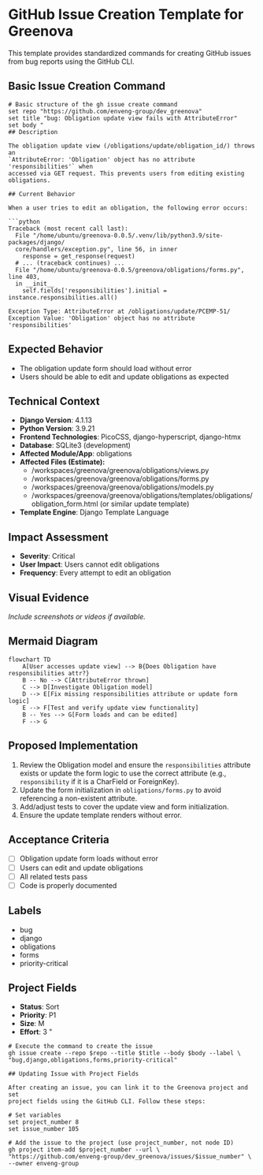# GitHub Issue Creation Template for Greenova

This template provides standardized commands for creating GitHub issues from
bug reports using the GitHub CLI.

## Basic Issue Creation Command

````fish
# Basic structure of the gh issue create command
set repo "https://github.com/enveng-group/dev_greenova"
set title "bug: Obligation update view fails with AttributeError"
set body "
## Description

The obligation update view (/obligations/update/obligation_id/) throws an
`AttributeError: 'Obligation' object has no attribute 'responsibilities'` when
accessed via GET request. This prevents users from editing existing obligations.

## Current Behavior

When a user tries to edit an obligation, the following error occurs:

```python
Traceback (most recent call last):
  File "/home/ubuntu/greenova-0.0.5/.venv/lib/python3.9/site-packages/django/
  core/handlers/exception.py", line 56, in inner
    response = get_response(request)
  # ... (traceback continues) ...
  File "/home/ubuntu/greenova-0.0.5/greenova/obligations/forms.py", line 403,
  in __init__
    self.fields['responsibilities'].initial = instance.responsibilities.all()

Exception Type: AttributeError at /obligations/update/PCEMP-51/
Exception Value: 'Obligation' object has no attribute 'responsibilities'
````

## Expected Behavior

- The obligation update form should load without error
- Users should be able to edit and update obligations as expected

## Technical Context

- **Django Version**: 4.1.13
- **Python Version**: 3.9.21
- **Frontend Technologies**: PicoCSS, django-hyperscript, django-htmx
- **Database**: SQLite3 (development)
- **Affected Module/App**: obligations
- **Affected Files (Estimate):**
  - /workspaces/greenova/greenova/obligations/views.py
  - /workspaces/greenova/greenova/obligations/forms.py
  - /workspaces/greenova/greenova/obligations/models.py
  - /workspaces/greenova/greenova/obligations/templates/obligations/
    obligation_form.html (or similar update template)
- **Template Engine**: Django Template Language

## Impact Assessment

- **Severity**: Critical
- **User Impact**: Users cannot edit obligations
- **Frequency**: Every attempt to edit an obligation

## Visual Evidence

_Include screenshots or videos if available._

## Mermaid Diagram

```mermaid
flowchart TD
    A[User accesses update view] --> B{Does Obligation have responsibilities attr?}
    B -- No --> C[AttributeError thrown]
    C --> D[Investigate Obligation model]
    D --> E[Fix missing responsibilities attribute or update form logic]
    E --> F[Test and verify update view functionality]
    B -- Yes --> G[Form loads and can be edited]
    F --> G
```

## Proposed Implementation

1. Review the Obligation model and ensure the `responsibilities` attribute
   exists or update the form logic to use the correct attribute (e.g.,
   `responsibility` if it is a CharField or ForeignKey).
2. Update the form initialization in `obligations/forms.py` to avoid
   referencing a non-existent attribute.
3. Add/adjust tests to cover the update view and form initialization.
4. Ensure the update template renders without error.

## Acceptance Criteria

- [ ] Obligation update form loads without error
- [ ] Users can edit and update obligations
- [ ] All related tests pass
- [ ] Code is properly documented

## Labels

- bug
- django
- obligations
- forms
- priority-critical

## Project Fields

- **Status**: Sort
- **Priority**: P1
- **Size**: M
- **Effort**: 3
  "

```fish
# Execute the command to create the issue
gh issue create --repo $repo --title $title --body $body --label \
"bug,django,obligations,forms,priority-critical"

## Updating Issue with Project Fields

After creating an issue, you can link it to the Greenova project and set
project fields using the GitHub CLI. Follow these steps:

# Set variables
set project_number 8
set issue_number 105

# Add the issue to the project (use project_number, not node ID)
gh project item-add $project_number --url \
"https://github.com/enveng-group/dev_greenova/issues/$issue_number" \
--owner enveng-group

```
